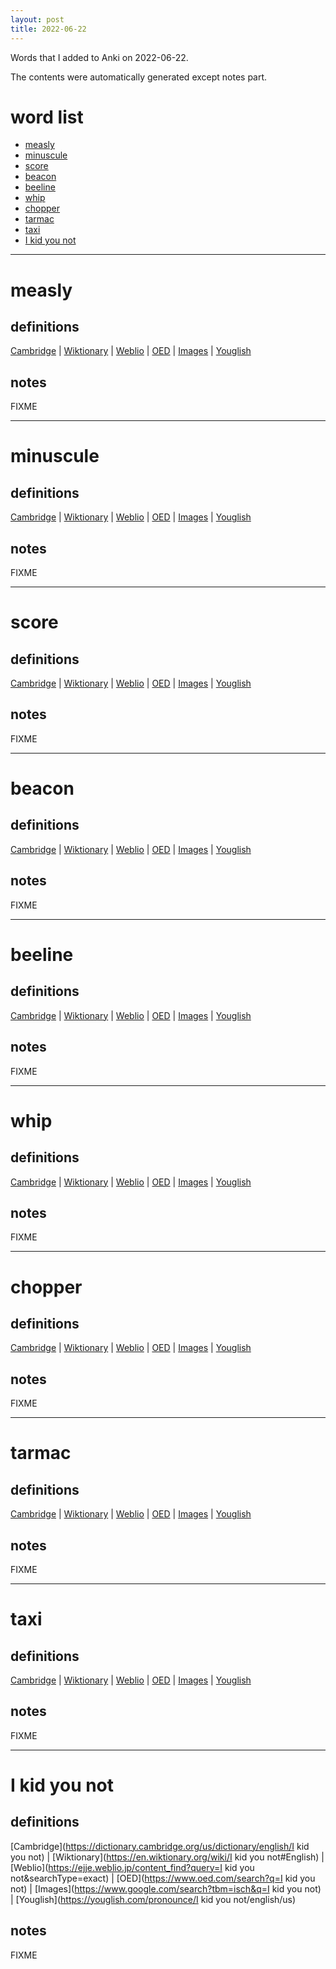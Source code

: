 ```yaml
---
layout: post
title: 2022-06-22
---
```


Words that I added to Anki on 2022-06-22.

The contents were automatically generated except notes part.
# word list
- [measly](#measly)
- [minuscule](#minuscule)
- [score](#score)
- [beacon](#beacon)
- [beeline](#beeline)
- [whip](#whip)
- [chopper](#chopper)
- [tarmac](#tarmac)
- [taxi](#taxi)
- [I kid you not](#i-kid-you-not)

---

# measly
## definitions
[Cambridge](https://dictionary.cambridge.org/us/dictionary/english/measly)
|
[Wiktionary](https://en.wiktionary.org/wiki/measly#English)
|
[Weblio](https://ejje.weblio.jp/content_find?query=measly&searchType=exact)
|
[OED](https://www.oed.com/search?q=measly)
|
[Images](https://www.google.com/search?tbm=isch&q=measly)
|
[Youglish](https://youglish.com/pronounce/measly/english/us)

## notes
FIXME

---

# minuscule
## definitions
[Cambridge](https://dictionary.cambridge.org/us/dictionary/english/minuscule)
|
[Wiktionary](https://en.wiktionary.org/wiki/minuscule#English)
|
[Weblio](https://ejje.weblio.jp/content_find?query=minuscule&searchType=exact)
|
[OED](https://www.oed.com/search?q=minuscule)
|
[Images](https://www.google.com/search?tbm=isch&q=minuscule)
|
[Youglish](https://youglish.com/pronounce/minuscule/english/us)

## notes
FIXME

---

# score
## definitions
[Cambridge](https://dictionary.cambridge.org/us/dictionary/english/score)
|
[Wiktionary](https://en.wiktionary.org/wiki/score#English)
|
[Weblio](https://ejje.weblio.jp/content_find?query=score&searchType=exact)
|
[OED](https://www.oed.com/search?q=score)
|
[Images](https://www.google.com/search?tbm=isch&q=score)
|
[Youglish](https://youglish.com/pronounce/score/english/us)

## notes
FIXME

---

# beacon
## definitions
[Cambridge](https://dictionary.cambridge.org/us/dictionary/english/beacon)
|
[Wiktionary](https://en.wiktionary.org/wiki/beacon#English)
|
[Weblio](https://ejje.weblio.jp/content_find?query=beacon&searchType=exact)
|
[OED](https://www.oed.com/search?q=beacon)
|
[Images](https://www.google.com/search?tbm=isch&q=beacon)
|
[Youglish](https://youglish.com/pronounce/beacon/english/us)

## notes
FIXME

---

# beeline
## definitions
[Cambridge](https://dictionary.cambridge.org/us/dictionary/english/beeline)
|
[Wiktionary](https://en.wiktionary.org/wiki/beeline#English)
|
[Weblio](https://ejje.weblio.jp/content_find?query=beeline&searchType=exact)
|
[OED](https://www.oed.com/search?q=beeline)
|
[Images](https://www.google.com/search?tbm=isch&q=beeline)
|
[Youglish](https://youglish.com/pronounce/beeline/english/us)

## notes
FIXME

---

# whip
## definitions
[Cambridge](https://dictionary.cambridge.org/us/dictionary/english/whip)
|
[Wiktionary](https://en.wiktionary.org/wiki/whip#English)
|
[Weblio](https://ejje.weblio.jp/content_find?query=whip&searchType=exact)
|
[OED](https://www.oed.com/search?q=whip)
|
[Images](https://www.google.com/search?tbm=isch&q=whip)
|
[Youglish](https://youglish.com/pronounce/whip/english/us)

## notes
FIXME

---

# chopper
## definitions
[Cambridge](https://dictionary.cambridge.org/us/dictionary/english/chopper)
|
[Wiktionary](https://en.wiktionary.org/wiki/chopper#English)
|
[Weblio](https://ejje.weblio.jp/content_find?query=chopper&searchType=exact)
|
[OED](https://www.oed.com/search?q=chopper)
|
[Images](https://www.google.com/search?tbm=isch&q=chopper)
|
[Youglish](https://youglish.com/pronounce/chopper/english/us)

## notes
FIXME

---

# tarmac
## definitions
[Cambridge](https://dictionary.cambridge.org/us/dictionary/english/tarmac)
|
[Wiktionary](https://en.wiktionary.org/wiki/tarmac#English)
|
[Weblio](https://ejje.weblio.jp/content_find?query=tarmac&searchType=exact)
|
[OED](https://www.oed.com/search?q=tarmac)
|
[Images](https://www.google.com/search?tbm=isch&q=tarmac)
|
[Youglish](https://youglish.com/pronounce/tarmac/english/us)

## notes
FIXME

---

# taxi
## definitions
[Cambridge](https://dictionary.cambridge.org/us/dictionary/english/taxi)
|
[Wiktionary](https://en.wiktionary.org/wiki/taxi#English)
|
[Weblio](https://ejje.weblio.jp/content_find?query=taxi&searchType=exact)
|
[OED](https://www.oed.com/search?q=taxi)
|
[Images](https://www.google.com/search?tbm=isch&q=taxi)
|
[Youglish](https://youglish.com/pronounce/taxi/english/us)

## notes
FIXME

---

# I kid you not
## definitions
[Cambridge](https://dictionary.cambridge.org/us/dictionary/english/I kid you not)
|
[Wiktionary](https://en.wiktionary.org/wiki/I kid you not#English)
|
[Weblio](https://ejje.weblio.jp/content_find?query=I kid you not&searchType=exact)
|
[OED](https://www.oed.com/search?q=I kid you not)
|
[Images](https://www.google.com/search?tbm=isch&q=I kid you not)
|
[Youglish](https://youglish.com/pronounce/I kid you not/english/us)

## notes
FIXME
